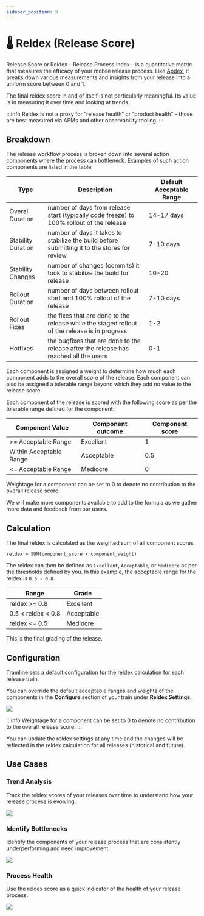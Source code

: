 ```yaml
---
sidebar_position: 9
---
```


# 🌡️ Reldex (Release Score)

Release Score or Reldex – Release Process Index – is a quantitative metric that measures the efficacy of your mobile release process.
Like [Apdex](https://en.wikipedia.org/wiki/Apdex), it breaks down various measurements and insights from your release into a uniform score between 0 and 1.

The final reldex score in and of itself is not particularly meaningful. Its value is in measuring it over time and looking at trends.

:::info
Reldex is not a proxy for “release health” or “product health” – those are best measured via APMs and other observability tooling.
:::

## Breakdown

The release workflow process is broken down into several action components where the process can bottleneck. Examples of such action components are listed in the table:

| Type               | Description                                                                                   | Default Acceptable Range |
| ------------------ | --------------------------------------------------------------------------------------------- | ------------------------ |
| Overall Duration   | number of days from release start (typically code freeze) to 100% rollout of the release      | 14-17 days               |
| Stability Duration | number of days it takes to stabilize the build before submitting it to the stores for review  | 7-10 days                |
| Stability Changes  | number of changes (commits) it took to stabilize the build for release                        | 10-20                    |
| Rollout Duration   | number of days between rollout start and 100% rollout of the release                          | 7-10 days                |
| Rollout Fixes      | the fixes that are done to the release while the staged rollout of the release is in progress | 1-2                      |
| Hotfixes           | the bugfixes that are done to the release after the release has reached all the users         | 0-1                      |

Each component is assigned a weight to determine how much each component adds to the overall score of the release. Each component can also be assigned a tolerable range beyond which they add no value to the release score.

Each component of the release is scored with the following score as per the tolerable range defined for the component:

| Component Value         | Component outcome | Component score |
| ----------------------- | ----------------- | --------------- |
| >= Acceptable Range     | Excellent         | 1               |
| Within Acceptable Range | Acceptable        | 0.5             |
| <= Acceptable Range     | Mediocre          | 0               |

Weightage for a component can be set to 0 to denote no contribution to the overall release score.

We will make more components available to add to the formula as we gather more data and feedback from our users.

## Calculation

The final reldex is calculated as the weighted sum of all component scores.

```
reldex = SUM(component_score × component_weight)
```

The reldex can then be defined as `Excellent`, `Acceptable`, or `Mediocre` as per the thresholds defined by you. In this example, the acceptable range for the reldex is `0.5 - 0.8`.

| Range              | Grade      |
| ------------------ | ---------- |
| reldex >= 0.8      | Excellent  |
| 0.5 < reldex < 0.8 | Acceptable |
| reldex <= 0.5      | Mediocre   |

This is the final grading of the release.

## Configuration

Tramline sets a default configuration for the reldex calculation for each release train.

You can override the default acceptable ranges and weights of the components in the **Configure** section of your train under **Reldex Settings**.

![](/img/reldex-config-tab.png)

:::info
Weightage for a component can be set to 0 to denote no contribution to the overall release score.
:::

You can update the reldex settings at any time and the changes will be reflected in the reldex calculation for all releases (historical and future).

## Use Cases

### Trend Analysis

Track the reldex scores of your releases over time to understand how your release process is evolving.

![](/img/reldex-trend.png)

### Identify Bottlenecks

Identify the components of your release process that are consistently underperforming and need improvement.

![](/img/reldex-score-breakdown.png)

### Process Health

Use the reldex score as a quick indicator of the health of your release process.

![](/img/reldex-indicator.png)
